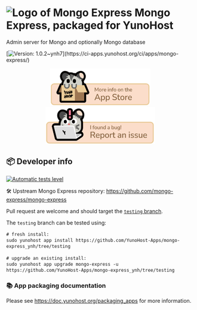<!--
N.B.: This README was automatically generated by <https://github.com/YunoHost/apps_tools/blob/main/readme_generator>
It shall NOT be edited by hand.
-->

<h1>
  <img src="https://raw.githubusercontent.com/YunoHost/apps/main/logos/mongo-express.png" width="32px" alt="Logo of Mongo Express">
  Mongo Express, packaged for YunoHost
</h1>

Admin server for Mongo and optionally Mongo database

[![Version: 1.0.2~ynh7](https://img.shields.io/badge/Version-1.0.2~ynh7-rgba(0,150,0,1)?style=for-the-badge)](https://ci-apps.yunohost.org/ci/apps/mongo-express/)

<div align="center">
<a href="https://apps.yunohost.org/app/mongo-express"><img height="100px" src="https://github.com/YunoHost/yunohost-artwork/raw/refs/heads/main/badges/neopossum-badges/badge_more_info_on_the_appstore.svg"/></a>
<a href="https://github.com/YunoHost-Apps/mongo-express_ynh/issues"><img height="100px" src="https://github.com/YunoHost/yunohost-artwork/raw/refs/heads/main/badges/neopossum-badges/badge_report_an_issue.svg"/></a>
</div>

## 📦 Developer info

[![Automatic tests level](https://apps.yunohost.org/badge/cilevel/mongo-express)](https://ci-apps.yunohost.org/ci/apps/mongo-express/)

🛠️ Upstream Mongo Express repository: <https://github.com/mongo-express/mongo-express>

Pull request are welcome and should target the [`testing` branch](https://github.com/YunoHost-Apps/mongo-express_ynh/tree/testing).

The `testing` branch can be tested using:
```
# fresh install:
sudo yunohost app install https://github.com/YunoHost-Apps/mongo-express_ynh/tree/testing

# upgrade an existing install:
sudo yunohost app upgrade mongo-express -u https://github.com/YunoHost-Apps/mongo-express_ynh/tree/testing
```

### 📚 App packaging documentation

Please see <https://doc.yunohost.org/packaging_apps> for more information.